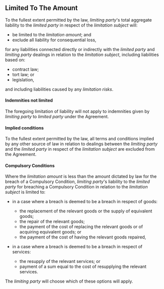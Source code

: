 ## Limited To The Amount

To the fullest extent permitted by the law, _limiting party_'s total aggregate liability to the _limited party_ in respect of the _limitation subject_ will:

- be limited to the _limitation amount_; and
- exclude all liability for consequential loss,

for any liabilities connected directly or indirectly with the _limited party_ and _limiting party_ dealings in relation to the _limitation subject_, including liabilities based on:

- contract law;
- tort law; or
- legislation,

and including liabilities caused by any _limitation risks_.

#### Indemnities not limited

The foregoing limitation of liability will not apply to indemnities given by _limiting party_ to _limited party_ under the Agreement.

#### Implied conditions

To the fullest extent permitted by the law, all terms and conditions implied by any other source of law in relation to dealings between the _limiting party_ and the _limited party_ in respect of the _limitation subject_ are excluded from the Agreement.

#### Compulsory Conditions

Where the _limitation amount_ is less than the amount dictated by law for the breach of a Compulsory Condition, _limiting party_'s liability to the _limited party_ for breaching a Compulsory Condition in relation to the _limitation subject_ is limited to:

- in a case where a breach is deemed to be a breach in respect of goods:
  - the replacement of the relevant goods or the supply of equivalent goods;
  - the repair of the relevant goods;
  - the payment of the cost of replacing the relevant goods or of acquiring equivalent goods; or
  - the payment of the cost of having the relevant goods repaired,

- in a case where a breach is deemed to be a breach in respect of services:
  - the resupply of the relevant services; or
  - payment of a sum equal to the cost of resupplying the relevant services.

The _limiting party_ will choose which of these options will apply.